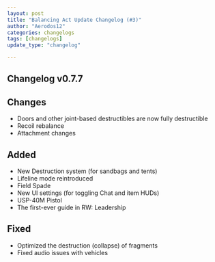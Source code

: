 ```yaml
---
layout: post
title: "Balancing Act Update Changelog (#3)"
author: "Aerodos12"
categories: changelogs
tags: [changelogs]
update_type: "changelog"

---
```


Changelog v0.7.7
----------

## Changes
- Doors and other joint-based destructibles are now fully destructible
- Recoil rebalance
- Attachment changes


## Added

- New Destruction system (for sandbags and tents)
- Lifeline mode reintroduced
- Field Spade
- New UI settings (for toggling Chat and item HUDs)
- USP-40M Pistol
- The first-ever guide in RW: Leadership

## Fixed

- Optimized the destruction (collapse) of fragments
- Fixed audio issues with vehicles


